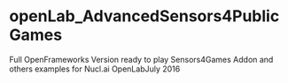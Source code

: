 # openLab_AdvancedSensors4PublicGames
Full OpenFrameworks Version ready to play Sensors4Games Addon and others examples for Nucl.ai OpenLabJuly 2016
